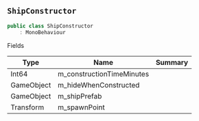 ## `ShipConstructor`

```csharp
public class ShipConstructor
    : MonoBehaviour

```

Fields

| Type | Name | Summary | 
| --- | --- | --- | 
| Int64 | m_constructionTimeMinutes |  | 
| GameObject | m_hideWhenConstructed |  | 
| GameObject | m_shipPrefab |  | 
| Transform | m_spawnPoint |  | 


